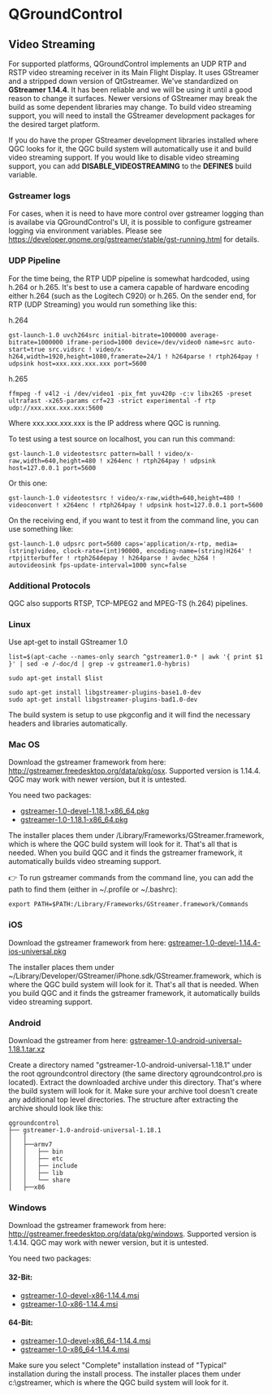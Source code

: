 # QGroundControl

## Video Streaming

For supported platforms, QGroundControl implements an UDP RTP and RSTP video streaming receiver in its Main Flight Display. It uses GStreamer and a stripped down version of QtGstreamer. We've standardized on **GStreamer 1.14.4**. It has been reliable and we will be using it until a good reason to change it surfaces. Newer versions of GStreamer may break the build as some dependent libraries may change.
To build video streaming support, you will need to install the GStreamer development packages for the desired target platform.

If you do have the proper GStreamer development libraries installed where QGC looks for it, the QGC build system will automatically use it and build video streaming support. If you would like to disable video streaming support, you can add **DISABLE_VIDEOSTREAMING** to the **DEFINES** build variable.

### Gstreamer logs

For cases, when it is need to have more control over gstreamer logging than is availabe via QGroundControl's UI, it is possible to configure gstreamer logging via environment variables. Please see https://developer.gnome.org/gstreamer/stable/gst-running.html for details.

### UDP Pipeline

For the time being, the RTP UDP pipeline is somewhat hardcoded, using h.264 or h.265. It's best to use a camera capable of hardware encoding either h.264 (such as the Logitech C920) or h.265. On the sender end, for RTP (UDP Streaming) you would run something like this:

h.264
```
gst-launch-1.0 uvch264src initial-bitrate=1000000 average-bitrate=1000000 iframe-period=1000 device=/dev/video0 name=src auto-start=true src.vidsrc ! video/x-h264,width=1920,height=1080,framerate=24/1 ! h264parse ! rtph264pay ! udpsink host=xxx.xxx.xxx.xxx port=5600
```

h.265
```
ffmpeg -f v4l2 -i /dev/video1 -pix_fmt yuv420p -c:v libx265 -preset ultrafast -x265-params crf=23 -strict experimental -f rtp udp://xxx.xxx.xxx.xxx:5600
```

Where xxx.xxx.xxx.xxx is the IP address where QGC is running.


To test using a test source on localhost, you can run this command:
```
gst-launch-1.0 videotestsrc pattern=ball ! video/x-raw,width=640,height=480 ! x264enc ! rtph264pay ! udpsink host=127.0.0.1 port=5600
```
Or this one:
```
gst-launch-1.0 videotestsrc ! video/x-raw,width=640,height=480 ! videoconvert ! x264enc ! rtph264pay ! udpsink host=127.0.0.1 port=5600
```

On the receiving end, if you want to test it from the command line, you can use something like:
```
gst-launch-1.0 udpsrc port=5600 caps='application/x-rtp, media=(string)video, clock-rate=(int)90000, encoding-name=(string)H264' ! rtpjitterbuffer ! rtph264depay ! h264parse ! avdec_h264 ! autovideosink fps-update-interval=1000 sync=false
```

### Additional Protocols

QGC also supports RTSP, TCP-MPEG2 and MPEG-TS (h.264) pipelines.

### Linux

Use apt-get to install GStreamer 1.0
```
list=$(apt-cache --names-only search ^gstreamer1.0-* | awk '{ print $1 }' | sed -e /-doc/d | grep -v gstreamer1.0-hybris)
```
```
sudo apt-get install $list
```
```
sudo apt-get install libgstreamer-plugins-base1.0-dev
sudo apt-get install libgstreamer-plugins-bad1.0-dev 
```

The build system is setup to use pkgconfig and it will find the necessary headers and libraries automatically.

### Mac OS

Download the gstreamer framework from here: http://gstreamer.freedesktop.org/data/pkg/osx. Supported version is 1.14.4. QGC may work with newer version, but it is untested.

You need two packages:
- [gstreamer-1.0-devel-1.18.1-x86_64.pkg](https://gstreamer.freedesktop.org/data/pkg/osx/1.18.1/gstreamer-1.0-devel-1.18.1-x86_64.pkg)
- [gstreamer-1.0-1.18.1-x86_64.pkg](https://gstreamer.freedesktop.org/data/pkg/osx/1.18.1/gstreamer-1.0-1.18.1-x86_64.pkg)

The installer places them under /Library/Frameworks/GStreamer.framework, which is where the QGC build system will look for it. That's all that is needed. When you build QGC and it finds the gstreamer framework, it automatically builds video streaming support.

:point_right: To run gstreamer commands from the command line, you can add the path to find them (either in ~/.profile or ~/.bashrc):
```
export PATH=$PATH:/Library/Frameworks/GStreamer.framework/Commands
```

### iOS

Download the gstreamer framework from here: [gstreamer-1.0-devel-1.14.4-ios-universal.pkg](https://gstreamer.freedesktop.org/data/pkg/ios/1.14.4/gstreamer-1.0-devel-1.14.4-ios-universal.pkg)

The installer places them under ~/Library/Developer/GStreamer/iPhone.sdk/GStreamer.framework, which is where the QGC build system will look for it. That's all that is needed. When you build QGC and it finds the gstreamer framework, it automatically builds video streaming support.

### Android

Download the gstreamer from here: [gstreamer-1.0-android-universal-1.18.1.tar.xz](https://gstreamer.freedesktop.org/data/pkg/android/1.18.1/gstreamer-1.0-android-universal-1.18.1.tar.xz)

Create a directory named "gstreamer-1.0-android-universal-1.18.1" under the root qgroundcontrol directory (the same directory qgroundcontrol.pro is located). Extract the downloaded archive under this directory. That's where the build system will look for it. Make sure your archive tool doesn't create any additional top level directories. The structure after extracting the archive should look like this:
```
qgroundcontrol
├── gstreamer-1.0-android-universal-1.18.1
│   │
│   ├──armv7
│   │   ├── bin
│   │   ├── etc
│   │   ├── include
│   │   ├── lib
│   │   └── share
│   ├──x86
```
### Windows

Download the gstreamer framework from here: http://gstreamer.freedesktop.org/data/pkg/windows. Supported version is 1.4.14. QGC may work with newer version, but it is untested.

You need two packages:

#### 32-Bit: 
- [gstreamer-1.0-devel-x86-1.14.4.msi](https://gstreamer.freedesktop.org/data/pkg/windows/1.14.4/gstreamer-1.0-devel-x86-1.14.4.msi)
- [gstreamer-1.0-x86-1.14.4.msi](https://gstreamer.freedesktop.org/data/pkg/windows/1.14.4/gstreamer-1.0-x86-1.14.4.msi)

#### 64-Bit: 
- [gstreamer-1.0-devel-x86_64-1.14.4.msi](https://gstreamer.freedesktop.org/data/pkg/windows/1.14.4/gstreamer-1.0-devel-x86_64-1.14.4.msi)
- [gstreamer-1.0-x86_64-1.14.4.msi](https://gstreamer.freedesktop.org/data/pkg/windows/1.14.4/gstreamer-1.0-x86_64-1.14.4.msi)

Make sure you select "Complete" installation instead of "Typical" installation during the install process. The installer places them under c:\gstreamer, which is where the QGC build system will look for it.
